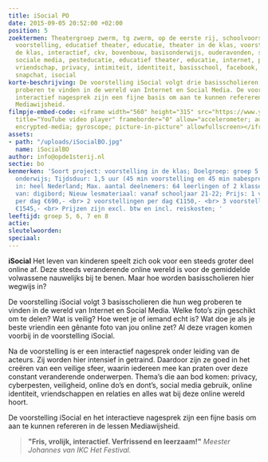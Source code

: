 ```yaml
---
title: iSocial PO
date: 2015-09-05 20:52:00 +02:00
position: 5
zoektermen: Theatergroep zwerm, tg zwerm, op de eerste rij, schoolvoorstelling, educatieve
  voorstelling, educatief theater, educatie, theater in de klas, voorstellingen in
  de klas, interactief, ckv, bovenbouw, basisonderwijs, ouderavonden, social media,
  sociale media, pesteducatie, educatief theater, educatie, internet, pesten, cyberpesten,
  vriendschap, privacy, intimiteit, identiteit, basisschool, facebook, instagram,
  snapchat, isocial
korte-beschrijving: De voorstelling iSocial volgt drie basisscholieren die hun weg
  proberen te vinden in de wereld van Internet en Social Media. De voorstelling en
  interactief nagesprek zijn een fijne basis om aan te kunnen refereren in de lessen
  Mediawijsheid.
filmpje-embed-code: <iframe width="560" height="315" src="https://www.youtube.com/embed/tW7-qW-8rhk"
  title="YouTube video player" frameborder="0" allow="accelerometer; autoplay; clipboard-write;
  encrypted-media; gyroscope; picture-in-picture" allowfullscreen></iframe>
assets:
- path: "/uploads/iSocialBO.jpg"
  name: iSocialBO
author: info@opde1sterij.nl
sectie: bo
kenmerken: 'Soort project: voorstelling in de klas; Doelgroep: groep 5 t/m 8 ook speciaal
  onderwijs; Tijdsduur: 1,5 uur (45 min voorstelling en 45 min nabespreking); Aangeboden
  in: heel Nederland; Max. aantal deelnemers: 64 leerlingen of 2 klassen; Maakt gebruik
  van: digibord; Nieuw lesmateriaal: vanaf schooljaar 21-22; Prijs: 1 voorstelling
  per dag €690,- <br> 2 voorstellingen per dag €1150,- <br> 3 voorstellingen per dag
  €1545,- <br> Prijzen zijn excl. btw en incl. reiskosten; '
leeftijd: groep 5, 6, 7 en 8
actie: 
sleutelwoorden: 
speciaal: 
---
```


**iSocial** Het leven van kinderen speelt zich ook voor een steeds groter deel online af. Deze steeds veranderende online wereld is voor de gemiddelde volwassene nauwelijks bij te benen. Maar hoe worden basisscholieren hier wegwijs in?

De voorstelling iSocial volgt 3 basisscholieren die hun weg proberen te vinden in de wereld van Internet en Social Media. Welke foto’s zijn geschikt om te delen? Wat is veilig? Hoe weet je of iemand echt is? Wat doe je als je beste vriendin een gênante foto van jou online zet? Al deze vragen komen voorbij in de voorstelling iSocial.

Na de voorstelling is er een interactief nagesprek onder leiding van de acteurs. Zij worden hier intensief in getraind. Daardoor zijn ze goed in het creëren van een veilige sfeer, waarin iedereen mee kan praten over deze constant veranderende onderwerpen. Thema’s die aan bod komen: privacy, cyberpesten, veiligheid, online do’s en dont’s, social media gebruik, online identiteit, vriendschappen en relaties en alles wat bij deze online wereld hoort. 

De voorstelling iSocial en het interactieve nagesprek zijn een fijne basis om aan te kunnen refereren in de lessen Mediawijsheid.

> **"Fris, vrolijk, interactief. Verfrissend en leerzaam!"** *Meester Johannes van IKC Het Festival.*
